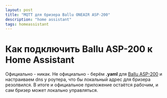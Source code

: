 ```yaml
---
layout: post
title: "MQTT для бризера Ballu ONEAIR ASP-200"
description: "home assistant"
tags: homeassistant
---
```


# Как подключить Ballu ASP-200 к Home Assistant

Официально - никак. Не официально - берём **.yaml** для [Ballu ASP-200](https://github.com/william-aqn/Ballu_ASP-200) и настраиваем dns у роутера, что бы локальный адрес для бризера резолвился. В итоге и официальное приложение остаётся рабочим, и сам бризер может локально управляться.
